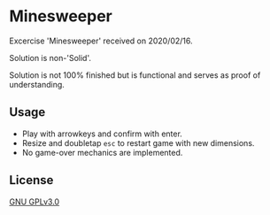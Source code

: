 # Minesweeper

Excercise 'Minesweeper' received on 2020/02/16.

Solution is non-'Solid'.

Solution is not 100% finished but is functional and serves as proof of understanding.

## Usage

* Play with arrowkeys and confirm with enter.
* Resize and doubletap `esc` to restart game with new dimensions.
* No game-over mechanics are implemented.

## License
[GNU GPLv3.0](https://choosealicense.com/licenses/gpl-3.0/)
